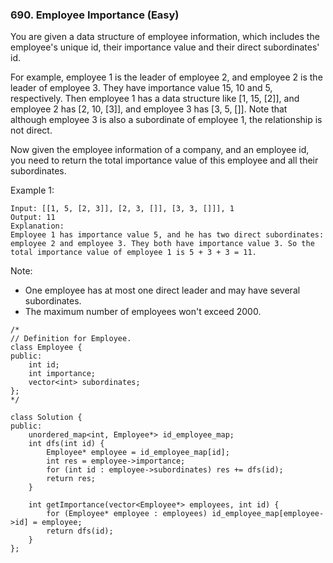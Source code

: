 ### 690. Employee Importance (Easy)

You are given a data structure of employee information, which includes the employee's unique id, their importance value and their direct subordinates' id.

For example, employee 1 is the leader of employee 2, and employee 2 is the leader of employee 3. They have importance value 15, 10 and 5, respectively. Then employee 1 has a data structure like [1, 15, [2]], and employee 2 has [2, 10, [3]], and employee 3 has [3, 5, []]. Note that although employee 3 is also a subordinate of employee 1, the relationship is not direct.

Now given the employee information of a company, and an employee id, you need to return the total importance value of this employee and all their subordinates.

Example 1:

```
Input: [[1, 5, [2, 3]], [2, 3, []], [3, 3, []]], 1
Output: 11
Explanation:
Employee 1 has importance value 5, and he has two direct subordinates: employee 2 and employee 3. They both have importance value 3. So the total importance value of employee 1 is 5 + 3 + 3 = 11.
```

Note:

- One employee has at most one direct leader and may have several subordinates.
- The maximum number of employees won't exceed 2000.

```
/*
// Definition for Employee.
class Employee {
public:
    int id;
    int importance;
    vector<int> subordinates;
};
*/

class Solution {
public:
    unordered_map<int, Employee*> id_employee_map;
    int dfs(int id) {
        Employee* employee = id_employee_map[id];
        int res = employee->importance;
        for (int id : employee->subordinates) res += dfs(id);
        return res;
    }
    
    int getImportance(vector<Employee*> employees, int id) {
        for (Employee* employee : employees) id_employee_map[employee->id] = employee;
        return dfs(id);
    }
};
```
